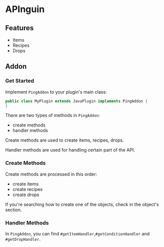 # APInguin
## Features
- Items
- Recipes
- Drops

## Addon
### Get Started

Implement `PingAddon` to your plugin's main class:
```java
public class MyPlugin extends JavaPlugin implements PingAddon {
}
```
There are two types of methods in `PingAddon`:
- create methods
- handler methods

Create methods are used to create items, recipes, drops.

Handler methods are used for handling certain part of the API.

### Create Methods
Create methods are processed in this order:
- create items
- create recipes
- create drops

If you're searching how to create one of the objects, check in the object's section.
### Handler Methods
In `PingAddon`, you can find `#getItemHandler`,`#getConditionHandler` and `#getDropHandler`. 
